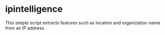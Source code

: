 # ipintelligence
This simple script extracts features such as location and organization name from an IP address.
